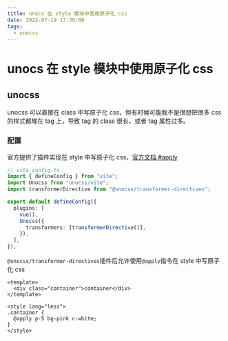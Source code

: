 ```yaml
---
title: unocs 在 style 模块中使用原子化 css
date: 2022-07-19 17:39:00
tags:
  - unocss
---
```


# unocs 在 style 模块中使用原子化 css

## unocss

unocss 可以直接在 class 中写原子化 css，但有时候可能我不是很想把很多 css 的样式都堆在 tag 上，导致 tag 的 class 很长，或者 tag 属性过多。

### 配置

官方提供了插件实现在 style 中写原子化 css，[官方文档 #apply](https://github.com/unocss/unocss/blob/main/packages/transformer-directives/README.md#apply)

```ts
// vite.config.ts
import { defineConfig } from "vite";
import Unocss from "unocss/vite";
import transformerDirective from "@unocss/transformer-directives";

export default defineConfig({
  plugins: [
    vue(),
    Unocss({
      transformers: [transformerDirective()],
    }),
  ],
});
```

`@unocss/transformer-directives`插件后允许使用`@apply`指令在 style 中写原子化 css

```vue
<template>
  <div class="container">container</div>
</template>

<style lang="less">
.container {
  @apply p-5 bg-pink c-white;
}
</style>
```

